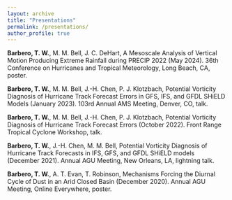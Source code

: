 ```yaml
---
layout: archive
title: "Presentations"
permalink: /presentations/
author_profile: true
---
```


**Barbero, T. W.**, M. M. Bell, J. C. DeHart, A Mesoscale Analysis of Vertical Motion Producing Extreme Rainfall during PRECIP 2022 (May 2024). 36th Conference on Hurricanes and Tropical Meteorology, Long Beach, CA, poster.

**Barbero, T. W.**, M. M. Bell, J.-H. Chen, P. J. Klotzbach, Potential Vorticity Diagnosis of Hurricane Track Forecast Errors in GFS, IFS, and GFDL SHiELD Models (January 2023). 103rd Annual AMS Meeting, Denver, CO, talk.

**Barbero, T. W.**, M. M. Bell, J.-H. Chen, P. J. Klotzbach, Potential Vorticity Diagnosis of Hurricane Track Forecast Errors (October 2022). Front Range Tropical Cyclone Workshop, talk.

**Barbero, T. W.**, J.-H. Chen, M. M. Bell, Potential Vorticity Diagnosis of Hurricane Track Forecasts in IFS, GFS, and GFDL SHiELD models (December 2021). Annual AGU Meeting, New Orleans, LA, lightning talk.

**Barbero, T. W.**, A. T. Evan, T. Robinson, Mechanisms Forcing the Diurnal Cycle of Dust in an Arid Closed Basin (December 2020). Annual AGU Meeting, Online Everywhere, poster.

